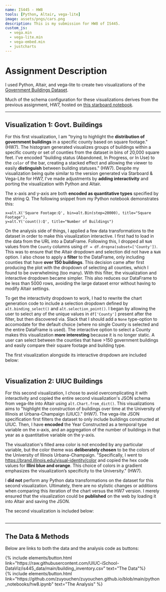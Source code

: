 ```yaml
---
name: IS445 - HW8
tools: [Python, Altair, vega-lite]
image: assets/pngs/cars.png
description: This is my submission for HW8 of IS445.
custom_js:
  - vega.min
  - vega-lite.min
  - vega-embed.min
  - justcharts
---
```



# Assignment Description

I used Python, Altair, and vega-lite to create two visualizations of the [Government Buildings Dataset](https://raw.githubusercontent.com/UIUC-iSchool-DataViz/is445_data/main/building_inventory.csv). 

Much of the schema configuration for these visualizations derives from the previous assignment, HW7, hosted on [this starboard notebook](https://starboard.gg/ezchen/is445-hw7-nw5otWn).

---
## Visualization 1: Govt. Buildings
For this first visualization, I am "trying to highlight the **distribution of government buildings** in a specific county based on square footage." (HW7). The histogram generated visualizes groups of buildings within a specific county or set of counties from the dataset in bins of 20,000 square feet. I've encoded "building status (Abandoned, In Progress, or In Use) to the `color` of the bar, creating a stacked effect and allowing the viewer to easily **distinguish** between building statuses." (HW7). Despite my visualization being quite similar to the version generated via Starboard & Vega-Lite for HW7, I've made adjustments by **adding interactivity** and porting the visualization with Python and Altair. 

The x-axis and y-axis are both **encoded as quantitative types** specified by the string Q. The following snippet from my Python notebook demonstrates this: 

```
x=alt.X('Square Footage:Q', bin=alt.Bin(step=20000), title="Square Footage"),
y=alt.Y('count():Q', title="Number of Buildings")
```

On the analysis side of things, I applied a few data transformations to the dataset in order to make this visualization interactive. I first had to load in the data from the URL into a DataFrame. Following this, I dropped all `NaN` values from the `County` columns using `df = df.dropna(subset=['County'])`. This was to ensure that the Altair dropdown and selection did not have a `NaN` option. I also chose to apply a **filter** to the DataFrame, only including counties that have **over 150 buildings**. This decision came after first producing the plot with the dropdown of selecting all counties, which I found to be overwhelming (too many). With this filter, the visualization and interactive dropdown became simpler. This also reduces our DataFrame to be less than 5000 rows, avoiding the large dataset error without having to modify Altair settings.

To get the interactivity dropdown to work, I had to rewrite the chart generation code to include a selection dropdown defined by `alt.binding_select()` and `alt.selection_point()`. I began by allowing the user to select any of the unique values in `df['County']` present after the filter, but then discovered via. Slack that I should add a `None` type-option to accomodate for the default choice (where no single County is selected and the entire DataFrame is used). The interactive option to select a County makes this visualization **more interesting** because it is no longer static. A user can select between the counties that have >150 government buildings and easily compare their square footage and building type. 

The first visualization alongside its interactive dropdown are included below: 
<br>
<br>

<vegachart schema-url="{{ site.baseurl }}/assets/json/hw8-viz1.json" style="width: 100%"></vegachart>
---

## Visualization 2: UIUC Buildings
For this second visualization, I chose to avoid overcomplicating it with interactivity and copied the entire second visualization's JSON schema from vega-lite into Altair using `alt.Chart.from_dict()`. This visualizations aims to "highlight the construction of buildings over time at the University of Illinois at Urbana-Champaign (UIUC)." (HW7). The vega-lite JSON specification first filters the dataset to only include buildings constructed at UIUC. Then, I have **encoded** the Year Constructed as a temporal type variable on the x-axis, and an aggregation of the number of buildings in that year as a quantitative variable on the y-axis. 

The visualization's filled area color is not encoded by any particular variable, but the color theme was **deliberately chosen** to be the colors of the University of Illinois Urbana-Champaign. "Specifically, I went to https://brand.illinois.edu/visual-identity/color and copied the hex code values for **Illini blue and orange**. This choice of colors in a gradient emphasizes the visualization’s specificity to the University." (HW7).  

I **did not** perform any Python data transformations on the dataset for this second visualization. Ultimately, there are no stylistic changes or additions when comparing this iteration of the chart versus the HW7 version. I merely ensured that the visualization could be **published** on the web by loading it into Altair and saving the JSON. 

The second visualization is included below: 
<br>
<br>

<vegachart schema-url="{{ site.baseurl }}/assets/json/hw8-viz2.json" style="width: 100%"></vegachart>

---
## The Data & Methods

Below are links to both the data and the analysis code as buttons:

<!-- these are written in a combo of html and liquid --> 

<div class="left">
{% include elements/button.html link="https://raw.githubusercontent.com/UIUC-iSchool-DataViz/is445_data/main/building_inventory.csv" text="The Data"%}
</div>

<div class="right">
{% include elements/button.html link="https://github.com/zuyouchen/zuyouchen.github.io/blob/main/python_notebooks/hw8.ipynb" text="The Analysis" %}
</div>

